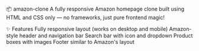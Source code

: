 📦 amazon-clone
A fully responsive Amazon homepage clone built using HTML and CSS only — no frameworks, just pure frontend magic!

✨ Features
Fully responsive layout (works on desktop and mobile)
Amazon-style header and navigation bar
Search bar with icon and dropdown
Product boxes with images
Footer similar to Amazon's layout


